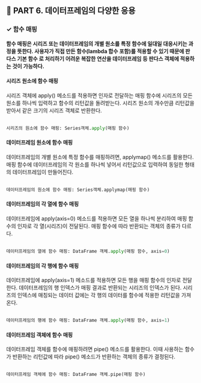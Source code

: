 <h2>📌 PART 6. 데이터프레임의 다양한 응용</h2>
<h3>✓ 함수 매핑</h3>

**함수 매핑은 시리즈 또는 데이터프레임의 개별 원소를 특정 함수에 일대일 대응시키는 과정을 뜻한다. 사용자가 직접 만든 함수(lambda 합수 포함)를 적용할 수 있기 때문에 판다스 기본 함수 로 처리하기 어려운 복잡한 연산을 데이터프레임 등 판다스 객체에 적용하는 것이 가능하다.**

<h4>시리즈 원소에 함수 매핑</h4>
시리즈 객체에 apply() 메소드를 적용하면 인자로 전달하는 매핑 함수에 시리즈의 모든 원소를 하나씩 입력하고 함수의 리턴값을 돌려받는다. 시리즈 원소의 개수만큼 리턴값을 받아서 같은 크기의 시리즈 객체로 반환한다. <br>
<br>

```python
시리즈의 원소에 함수 매핑: Series객체.apply(매핑 함수)
```

<h4>데이터프레임 원소에 함수 매핑</h4>
데이터프레임의 개별 원소에 특정 함수를 매핑하려면, applymap() 메소드를 활용한다. 매핑 함수에 데이터프레임의 각 원소를 하나씩 넣어서 리턴값으로 입력하여 동일한 형태의 데이터프레임이 만들어진다. <br>
<br>

```python
데이터프레임의 원소에 함수 매핑: Series객체.applymap(매핑 함수)
```

<h4>데이터프레임의 각 열에 함수 매핑</h4>
데이터프레임에 apply(axis=0) 메소드를 적용하면 모든 열을 하나씩 분리하여 매핑 함수의 인자로 각 열(시리즈)이 전달된다. 매핑 함수에 따라 반환되는 객체의 종류가 다르다.<br>
<br>

```python
데이터프레임의 열에 함수 매핑: DataFrame 객체.apply(매핑 함수, axis=0)
```

<h4>데이터프레임의 각 행에 함수 매핑</h4>
데이터프레임에 apply(axis=1) 메소드를 적용하면 모든 행을 매핑 함수의 인자로 전달한다. 데이터프레임의 행 인덱스가 매핑 결과로 반환되는 시리즈의 인덱스가 된다. 시리즈의 인덱스에 매칭되는 데이터 값에는 각 행의 데이터를 함수에 적용한 리턴값을 가져온다.<br>
<br>

```python
데이터프레임의 행에 함수 매핑: DataFrame 객체.apply(매핑 함수, axis=1)
```

<h4>데이터프레임 객체에 함수 매핑</h4>
데이터프레임 객체를 함수에 매핑하려면 pipe() 메소드를 활용한다. 이때 사용하는 함수가 반환하는 리턴값에 따라 pipe() 메소드가 반환하는 객체의 종류가 결정된다.<br>
<br>

```python
데이터프레임 객체에 함수 매핑: DataFrame 객체.pipe(매핑 함수)
```